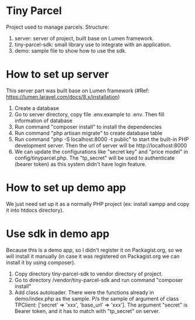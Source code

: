# Tiny Parcel

Project used to manage parcels. Structure:

1. server: server of project, built base on Lumen framework.
2. tiny-parcel-sdk: small library use to integrate with an application.
3. demo: sample file to show how to use the sdk.

# How to set up server

This server part was built base on Lumen framework (#Ref: https://lumen.laravel.com/docs/8.x/installation)

1. Create a database
2. Go to server directory, copy file .env.example to .env. Then fill information of database
3. Run command "composer install" to install the dependencies
4. Run command "php artisan migrate" to create database table
5. Run command "php -S localhost:8000 -t public" to start the built-in PHP development server. Then the url of server
   will be http://localhost:8000
6. We can update the configurations like "secret key" and "price model" in config/tinyparcel.php. The "tp_secret" will
   be used to authenticate (bearer token) as this system didn't have login feature.

# How to set up demo app

We just need set up it as a normally PHP project (ex: install xampp and copy it into htdocs directory).

# Use sdk in demo app

Because this is a demo app, so I didn't register it on Packagist.org, so we will install it manually (in case it was
registered on Packagist.org we can install it by using composer).

1. Copy directory tiny-parcel-sdk to vendor directory of project.
2. Go to directory /vendor/tiny-parcel-sdk and run command "composer install"
3. Add class autoloader. There were the functions already in demo/index.php as the sample. P/s the sample of argument of
   class TPClient:
   ['secret' => 'xxx', 'base_url' => 'xxx']. The argument "secret" is Bearer token, and it has to match with "tp_secret"
   on server.
